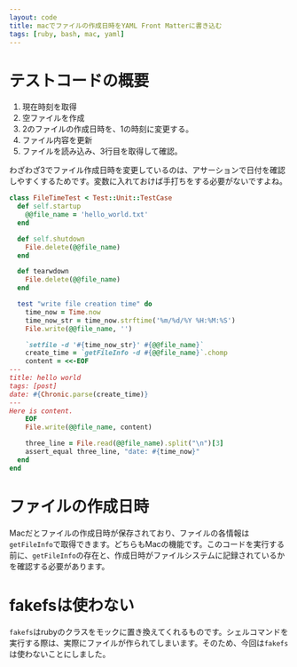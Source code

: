 ```yaml
---
layout: code
title: macでファイルの作成日時をYAML Front Matterに書き込む
tags: [ruby, bash, mac, yaml]
---
```


# テストコードの概要

1. 現在時刻を取得
2. 空ファイルを作成
3. 2のファイルの作成日時を、1の時刻に変更する。
4. ファイル内容を更新
5. ファイルを読み込み、3行目を取得して確認。

わざわざ3でファイル作成日時を変更しているのは、アサーションで日付を確認しやすくするためです。変数に入れておけば手打ちをする必要がないですよね。

```ruby
class FileTimeTest < Test::Unit::TestCase
  def self.startup
    @@file_name = 'hello_world.txt'
  end

  def self.shutdown
    File.delete(@@file_name)
  end

  def tearwdown
    File.delete(@@file_name)
  end

  test "write file creation time" do
    time_now = Time.now
    time_now_str = time_now.strftime('%m/%d/%Y %H:%M:%S')
    File.write(@@file_name, '')

    `setfile -d '#{time_now_str}' #{@@file_name}`
    create_time = `getFileInfo -d #{@@file_name}`.chomp
    content = <<-EOF
---
title: hello world
tags: [post]
date: #{Chronic.parse(create_time)}
---
Here is content.
    EOF
    File.write(@@file_name, content)

    three_line = File.read(@@file_name).split("\n")[3]
    assert_equal three_line, "date: #{time_now}"
  end
end
```

# ファイルの作成日時
Macだとファイルの作成日時が保存されており、ファイルの各情報は`getFileInfo`で取得できます。どちらもMacの機能です。このコードを実行する前に、`getFileInfo`の存在と、作成日時がファイルシステムに記録されているかを確認する必要があります。

# fakefsは使わない
`fakefs`はrubyのクラスをモックに置き換えてくれるものです。シェルコマンドを実行する際は、実際にファイルが作られてしまいます。そのため、今回は`fakefs`は使わないことにしました。
